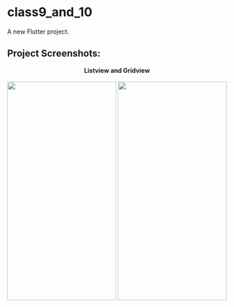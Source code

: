 # class9_and_10

A new Flutter project.

<h2>Project Screenshots:</h2>
<p align="center">
  <b>Listview and Gridview</b>
  <br><br>
  <img src="https://i.postimg.cc/Y2RK6ZDT/Screenshot-1698477171.png" width="250" height = "500" >
  <img src="https://i.postimg.cc/CKhbqZR3/Screenshot-1698477185.png" width="250" height = "500">
</p>
